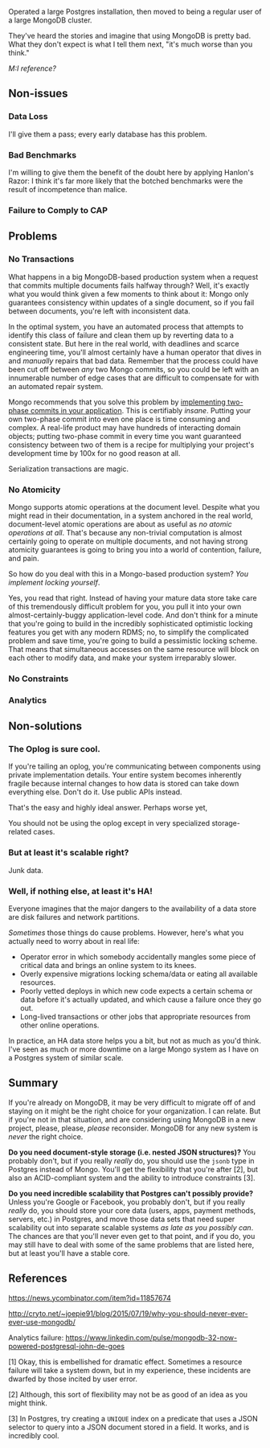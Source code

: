 Operated a large Postgres installation, then moved to being a regular user of a
large MongoDB cluster.

They've heard the stories and imagine that using MongoDB is pretty bad. What
they don't expect is what I tell them next, "it's much worse than you think."

_M:I reference?_

## Non-issues

### Data Loss

I'll give them a pass; every early database has this problem.

### Bad Benchmarks

I'm willing to give them the benefit of the doubt here by applying Hanlon's
Razor: I think it's far more likely that the botched benchmarks were the result
of incompetence than malice.

### Failure to Comply to CAP

## Problems

### No Transactions

What happens in a big MongoDB-based production system when a request that
commits multiple documents fails halfway through? Well, it's exactly what you
would think given a few moments to think about it: Mongo only guarantees
consistency within updates of a single document, so if you fail between
documents, you're left with inconsistent data.

In the optimal system, you have an automated process that attempts to identify
this class of failure and clean them up by reverting data to a consistent
state. But here in the real world, with deadlines and scarce engineering time,
you'll almost certainly have a human operator that dives in and _manually_
repairs that bad data. Remember that the process could have been cut off
between _any_ two Mongo commits, so you could be left with an innumerable
number of edge cases that are difficult to compensate for with an automated
repair system.

Mongo recommends that you solve this problem by [implementing two-phase commits
in your application][two-phase]. This is certifiably _insane_. Putting your own
two-phase commit into even one place is time consuming and complex. A real-life
product may have hundreds of interacting domain objects; putting two-phase
commit in every time you want guaranteed consistency between two of them is a
recipe for multiplying your project's development time by 100x for no good
reason at all.

Serialization transactions are magic.

### No Atomicity

Mongo supports atomic operations at the document level. Despite what you might
read in their documentation, in a system anchored in the real world,
document-level atomic operations are about as useful as _no atomic operations
at all_. That's because any non-trivial computation is almost certainly going
to operate on multiple documents, and not having strong atomicity guarantees is
going to bring you into a world of contention, failure, and pain.

So how do you deal with this in a Mongo-based production system? _You implement
locking yourself_.

Yes, you read that right. Instead of having your mature data store take care of
this tremendously difficult problem for you, you pull it into your own
almost-certainly-buggy application-level code. And don't think for a minute
that you're going to build in the incredibly sophisticated optimistic locking
features you get with any modern RDMS; no, to simplify the complicated problem
and save time, you're going to build a pessimistic locking scheme. That means
that simultaneous accesses on the same resource will block on each other to
modify data, and make your system irreparably slower.

### No Constraints

### Analytics

## Non-solutions

### The Oplog is sure cool.

If you're tailing an oplog, you're communicating between components using
private implementation details. Your entire system becomes inherently fragile
because internal changes to how data is stored can take down everything else.
Don't do it. Use public APIs instead.

That's the easy and highly ideal answer. Perhaps worse yet, 

You should not be using the oplog except in very specialized storage-related
cases.

### But at least it's scalable right?

Junk data.

### Well, if nothing else, at least it's HA!

Everyone imagines that the major dangers to the availability of a data store
are disk failures and network partitions.

_Sometimes_ those things do cause problems. However, here's what you actually
need to worry about in real life:

* Operator error in which somebody accidentally mangles some piece of critical
  data and brings an online system to its knees.
* Overly expensive migrations locking schema/data or eating all available
  resources.
* Poorly vetted deploys in which new code expects a certain schema or data
  before it's actually updated, and which cause a failure once they go out.
* Long-lived transactions or other jobs that appropriate resources from other
  online operations.

In practice, an HA data store helps you a bit, but not as much as you'd think.
I've seen as much or more downtime on a large Mongo system as I have on a
Postgres system of similar scale.

## Summary

If you're already on MongoDB, it may be very difficult to migrate off of and
staying on it might be the right choice for your organization. I can relate.
But if you're not in that situation, and are considering using MongoDB in a new
project, please, please, _please_ reconsider. MongoDB for any new system is
_never_ the right choice.

**Do you need document-style storage (i.e. nested JSON structures)?** You
probably don't, but if you really _really_ do, you should use the `jsonb` type
in Postgres instead of Mongo. You'll get the flexibility that you're after [2],
but also an ACID-compliant system and the ability to introduce constraints [3].

**Do you need incredible scalability that Postgres can't possibly provide?**
Unless you're Google or Facebook, you probably don't, but if you really
_really_ do, you should store your core data (users, apps, payment methods,
servers, etc.) in Postgres, and move those data sets that need super
scalability out into separate scalable systems _as late as you possibly can_.
The chances are that you'll never even get to that point, and if you do, you
may still have to deal with some of the same problems that are listed here, but
at least you'll have a stable core.

## References

https://news.ycombinator.com/item?id=11857674

http://cryto.net/~joepie91/blog/2015/07/19/why-you-should-never-ever-ever-use-mongodb/

Analytics failure:
https://www.linkedin.com/pulse/mongodb-32-now-powered-postgresql-john-de-goes

[1] Okay, this is embellished for dramatic effect. Sometimes a resource failure
    will take a system down, but in my experience, these incidents are dwarfed
    by those incited by user error.

[2] Although, this sort of flexibility may not be as good of an idea as you
    might think.

[3] In Postgres, try creating a `UNIQUE` index on a predicate that uses a JSON
    selector to query into a JSON document stored in a field. It works, and is
    incredibly cool.

[two-phase]: https://docs.mongodb.com/manual/tutorial/perform-two-phase-commits/
